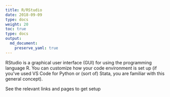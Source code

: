 ```yaml
---
title: R/RStudio
date: 2018-09-09
type: docs
weight: 20
toc: true
type: docs
output:
  md_document:
    preserve_yaml: true
---
```


RStudio is a graphical user interface (GUI) for using the programming language R. You can customize how your code environment is set up (if you've used VS Code for Python or (sort of) Stata, you are familiar with this general concept).

See the relevant links and pages to get setup